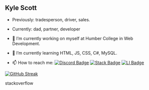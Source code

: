 ## Kyle Scott

- Previously: tradesperson, driver, sales.
- Currently: dad, partner, developer

- 🔭 I’m currently working on myself at Humber College in Web Development.
- 🌱 I’m currently learning HTML, JS, CSS, C#, MySQL.

- 📫 How to reach me:   [![Discord Badge](https://img.shields.io/badge/-karscott6-purple?style=for-the-badge&logo=Discord&logoColor=white)](https://discordapp.com/users/karscott6)
                        [![Stack Badge](https://img.shields.io/badge/Stack%20%Overflow-F58025?style=for-the-badge&logo=stackoverflow&logoColor=white)](https://stackoverflow.com/users/22524549/karscott6)
                        [![LI Badge](https://img.shields.io/badge/youneedkyle-0077B5?style=for-the-badge&logo=linkedin&logoColor=white)](https://www.linkedin.com/in/youneedkyle/)
                        

[![GitHub Streak](http://github-readme-streak-stats.herokuapp.com?user=karscott6&theme=dark&background=000000)](https://git.io/streak-stats)

stackoverflow